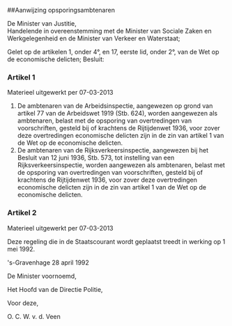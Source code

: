 <meta http-equiv='Content-Type' content='text/html; charset=utf-8' />

##Aanwijzing opsporingsambtenaren

De Minister van Justitie,  
Handelende in overeenstemming met de Minister van Sociale Zaken en Werkgelegenheid en de Minister van Verkeer en Waterstaat;

Gelet op de artikelen 1, onder 4°, en 17, eerste lid, onder 2°, van de Wet op de economische delicten;
Besluit:    

### Artikel  1  
Materieel uitgewerkt per 07-03-2013 

1.  De ambtenaren van de Arbeidsinspectie, aangewezen op grond van artikel 77 van de Arbeidswet 1919 (Stb. 624), worden aangewezen als ambtenaren, belast met de opsporing van overtredingen van voorschriften, gesteld bij of krachtens de Rijtijdenwet 1936, voor zover deze overtredingen economische delicten zijn in de zin van artikel 1 van de Wet op de economische delicten.   
2.  De ambtenaren van de Rijksverkeersinspectie, aangewezen bij het Besluit van 12 juni 1936, Stb. 573, tot instelling van een Rijksverkeersinspectie, worden aangewezen als ambtenaren, belast met de opsporing van overtredingen van voorschriften, gesteld bij of krachtens de Rijtijdenwet 1936, voor zover deze overtredingen economische delicten zijn in de zin van artikel 1 van de Wet op de economische delicten.  

### Artikel  2  
Materieel uitgewerkt per 07-03-2013 

Deze regeling die in de Staatscourant wordt geplaatst treedt in werking op 1 mei 1992. 

's-Gravenhage 
28 april 1992    

De 
Minister voornoemd, 

Het 
Hoofd van de Directie Politie,  

Voor deze, 

O. C. W. v. d. Veen      
